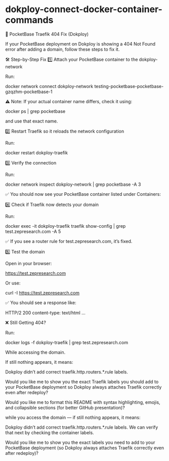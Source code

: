 # dokploy-connect-docker-container-commands

🧩 PocketBase Traefik 404 Fix (Dokploy)

If your PocketBase deployment on Dokploy is showing a 404 Not Found error after adding a domain, follow these steps to fix it.

🛠 Step-by-Step Fix
1️⃣ Attach your PocketBase container to the dokploy-network

Run:

docker network connect dokploy-network testing-pocketbase-pocketbase-gzqzhm-pocketbase-1


⚠️ Note:
If your actual container name differs, check it using:

docker ps | grep pocketbase


and use that exact name.

2️⃣ Restart Traefik so it reloads the network configuration

Run:

docker restart dokploy-traefik

3️⃣ Verify the connection

Run:

docker network inspect dokploy-network | grep pocketbase -A 3


✅ You should now see your PocketBase container listed under Containers:

4️⃣ Check if Traefik now detects your domain

Run:

docker exec -it dokploy-traefik traefik show-config | grep test.zepresearch.com -A 5


✅ If you see a router rule for test.zepresearch.com, it’s fixed.

5️⃣ Test the domain

Open in your browser:

https://test.zepresearch.com


Or use:

curl -I https://test.zepresearch.com


✅ You should see a response like:

HTTP/2 200
content-type: text/html
...

❌ Still Getting 404?

Run:

docker logs -f dokploy-traefik | grep test.zepresearch.com


While accessing the domain.

If still nothing appears, it means:

Dokploy didn’t add correct traefik.http.routers.*.rule labels.

Would you like me to show you the exact Traefik labels you should add to your PocketBase deployment so Dokploy always attaches Traefik correctly even after redeploy?

Would you like me to format this README with syntax highlighting, emojis, and collapsible sections (for better GitHub presentation)?


while you access the domain — if still nothing appears, it means:

Dokploy didn’t add correct traefik.http.routers.*.rule labels.
We can verify that next by checking the container labels.

Would you like me to show you the exact labels you need to add to your PocketBase deployment (so Dokploy always attaches Traefik correctly even after redeploy)?
